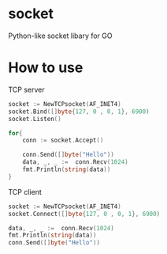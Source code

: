 # socket
Python-like socket libary for GO

# How to use
TCP server
``` go
socket := NewTCPsocket(AF_INET4)
socket.Bind([]byte{127, 0 , 0, 1}, 6900)
socket.Listen()

for{
	conn := socket.Accept()

	conn.Send([]byte("Hello"))
	data, _, _ :=  conn.Recv(1024)
	fmt.Println(string(data))
}
```
TCP client
``` go
socket := NewTCPsocket(AF_INET4)
socket.Connect([]byte{127, 0 , 0, 1}, 6900)

data, _, _ :=  conn.Recv(1024)
fmt.Println(string(data))
conn.Send([]byte("Hello"))
```

